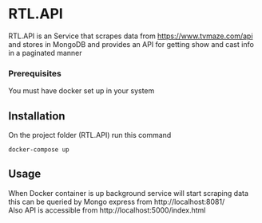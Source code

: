# RTL.API

RTL.API is an Service that scrapes data from https://www.tvmaze.com/api and stores in MongoDB and provides an API for getting show and cast info in a paginated manner

### Prerequisites 

You must have docker set up in your system 

## Installation

On the project folder (RTL.API) run this command
```
docker-compose up
```

## Usage

When Docker container is up background service will start scraping data this can be queried by Mongo express from http://localhost:8081/  
Also API is accessible from http://localhost:5000/index.html
